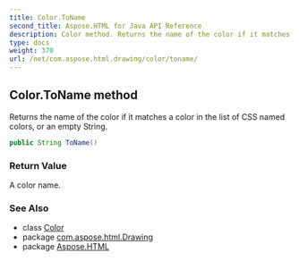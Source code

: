 ```yaml
---
title: Color.ToName
second_title: Aspose.HTML for Java API Reference
description: Color method. Returns the name of the color if it matches a color in the list of CSS named colors or an empty String
type: docs
weight: 370
url: /net/com.aspose.html.drawing/color/toname/
---
```

## Color.ToName method

Returns the name of the color if it matches a color in the list of CSS named colors, or an empty String.

```java
public String ToName()
```

### Return Value

A color name.

### See Also

* class [Color](../)
* package [com.aspose.html.Drawing](../../color/)
* package [Aspose.HTML](../../../)
